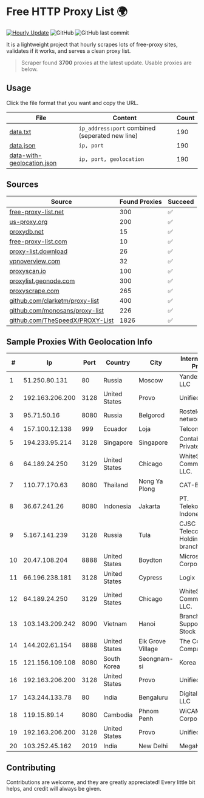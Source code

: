 
# Free HTTP Proxy List 🌍

[![Hourly Update](https://github.com/mertguvencli/http-proxy-list/actions/workflows/main.yml/badge.svg?branch=main)](https://github.com/mertguvencli/http-proxy-list/actions/workflows/main.yml)
![GitHub](https://img.shields.io/github/license/mertguvencli/http-proxy-list)
![GitHub last commit](https://img.shields.io/github/last-commit/mertguvencli/http-proxy-list)

It is a lightweight project that hourly scrapes lots of free-proxy sites, validates if it works, and serves a clean proxy list.


> Scraper found **3700** proxies at the latest update. Usable proxies are below.

## Usage

Click the file format that you want and copy the URL.


|File|Content|Count|
|----|-------|-----|
|[data.txt](https://raw.githubusercontent.com/mertguvencli/http-proxy-list/main/proxy-list/data.txt)|`ip_address:port` combined (seperated new line)|190|
|[data.json](https://raw.githubusercontent.com/mertguvencli/http-proxy-list/main/proxy-list/data.json)|`ip, port`|190|
|[data-with-geolocation.json](https://raw.githubusercontent.com/mertguvencli/http-proxy-list/main/proxy-list/data-with-geolocation.json)|`ip, port, geolocation`|190|

## Sources

|Source|Found Proxies|Succeed|
|------|-------------|-------|
|[free-proxy-list.net](https://free-proxy-list.net)|300|✅|
|[us-proxy.org](https://www.us-proxy.org)|200|✅|
|[proxydb.net](http://proxydb.net)|15|✅|
|[free-proxy-list.com](https://free-proxy-list.com/?page=&port=&type%5B%5D=http&type%5B%5D=https&up_time=0&search=Search)|10|✅|
|[proxy-list.download](https://www.proxy-list.download/HTTP)|26|✅|
|[vpnoverview.com](https://vpnoverview.com/privacy/anonymous-browsing/free-proxy-servers)|32|✅|
|[proxyscan.io](https://www.proxyscan.io)|100|✅|
|[proxylist.geonode.com](https://proxylist.geonode.com/api/proxy-list?limit=300&page=1&sort_by=lastChecked&sort_type=desc&protocols=http,https)|300|✅|
|[proxyscrape.com](https://api.proxyscrape.com/v2/?request=displayproxies&protocol=http&timeout=10000&country=all&ssl=all&anonymity=all)|265|✅|
|[github.com/clarketm/proxy-list](https://raw.githubusercontent.com/clarketm/proxy-list/master/proxy-list-raw.txt)|400|✅|
|[github.com/monosans/proxy-list](https://raw.githubusercontent.com/monosans/proxy-list/main/proxies/http.txt)|226|✅|
|[github.com/TheSpeedX/PROXY-List](https://raw.githubusercontent.com/TheSpeedX/PROXY-List/master/http.txt)|1826|✅|


## Sample Proxies With Geolocation Info

|#|Ip|Port|Country|City|Internet Service Provider|
|-|--|----|-------|----|-------------------------|
|1|51.250.80.131|80|Russia|Moscow|Yandex.Cloud LLC|
|2|192.163.206.200|3128|United States|Provo|Unified Layer|
|3|95.71.50.16|8080|Russia|Belgorod|Rostelecom networks|
|4|157.100.12.138|999|Ecuador|Loja|Telconet S.A|
|5|194.233.95.214|3128|Singapore|Singapore|Contabo Asia Private Limited|
|6|64.189.24.250|3129|United States|Chicago|WhiteSky Communications, LLC.|
|7|110.77.170.63|8080|Thailand|Nong Ya Plong|CAT-BB|
|8|36.67.241.26|8080|Indonesia|Jakarta|PT. Telekomunikasi Indonesia|
|9|5.167.141.239|3128|Russia|Tula|CJSC "ER-Telecom Holding" Tula branch|
|10|20.47.108.204|8888|United States|Boydton|Microsoft Corporation|
|11|66.196.238.181|3128|United States|Cypress|Logix|
|12|64.189.24.250|3129|United States|Chicago|WhiteSky Communications, LLC.|
|13|103.143.209.242|8090|Vietnam|Hanoi|Branch of N Support Joint Stock Company|
|14|144.202.61.154|8888|United States|Elk Grove Village|The Constant Company|
|15|121.156.109.108|8080|South Korea|Seongnam-si|Korea Telecom|
|16|192.163.206.200|3128|United States|Provo|Unified Layer|
|17|143.244.133.78|80|India|Bengaluru|DigitalOcean, LLC|
|18|119.15.89.14|8080|Cambodia|Phnom Penh|WiCAM Corporation Ltd|
|19|192.163.206.200|3128|United States|Provo|Unified Layer|
|20|103.252.45.162|2019|India|New Delhi|MegaHostZone|



## Contributing

Contributions are welcome, and they are greatly appreciated! Every
little bit helps, and credit will always be given.

